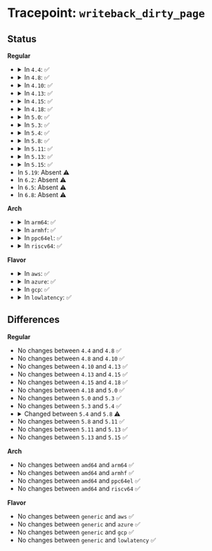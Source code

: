 # Tracepoint: <code>writeback_dirty_page</code>

## Status
<b>Regular</b>
<ul>
<li>
<details>
<summary>In <code>4.4</code>: ✅</summary>

Event:

```c
struct trace_event_raw_writeback_dirty_page {
    struct trace_entry ent;
    char name[32];
    long unsigned int ino;
    long unsigned int index;
    char __data[0];
};
```
Function:

```c
void trace_event_raw_event_writeback_dirty_page(void *__data, struct page *page, struct address_space *mapping);
```
</details>
</li>
<li>
<details>
<summary>In <code>4.8</code>: ✅</summary>

Event:

```c
struct trace_event_raw_writeback_dirty_page {
    struct trace_entry ent;
    char name[32];
    long unsigned int ino;
    long unsigned int index;
    char __data[0];
};
```
Function:

```c
void trace_event_raw_event_writeback_dirty_page(void *__data, struct page *page, struct address_space *mapping);
```
</details>
</li>
<li>
<details>
<summary>In <code>4.10</code>: ✅</summary>

Event:

```c
struct trace_event_raw_writeback_dirty_page {
    struct trace_entry ent;
    char name[32];
    long unsigned int ino;
    long unsigned int index;
    char __data[0];
};
```
Function:

```c
void trace_event_raw_event_writeback_dirty_page(void *__data, struct page *page, struct address_space *mapping);
```
</details>
</li>
<li>
<details>
<summary>In <code>4.13</code>: ✅</summary>

Event:

```c
struct trace_event_raw_writeback_dirty_page {
    struct trace_entry ent;
    char name[32];
    long unsigned int ino;
    long unsigned int index;
    char __data[0];
};
```
Function:

```c
void trace_event_raw_event_writeback_dirty_page(void *__data, struct page *page, struct address_space *mapping);
```
</details>
</li>
<li>
<details>
<summary>In <code>4.15</code>: ✅</summary>

Event:

```c
struct trace_event_raw_writeback_dirty_page {
    struct trace_entry ent;
    char name[32];
    long unsigned int ino;
    long unsigned int index;
    char __data[0];
};
```
Function:

```c
void trace_event_raw_event_writeback_dirty_page(void *__data, struct page *page, struct address_space *mapping);
```
</details>
</li>
<li>
<details>
<summary>In <code>4.18</code>: ✅</summary>

Event:

```c
struct trace_event_raw_writeback_dirty_page {
    struct trace_entry ent;
    char name[32];
    long unsigned int ino;
    long unsigned int index;
    char __data[0];
};
```
Function:

```c
void trace_event_raw_event_writeback_dirty_page(void *__data, struct page *page, struct address_space *mapping);
```
</details>
</li>
<li>
<details>
<summary>In <code>5.0</code>: ✅</summary>

Event:

```c
struct trace_event_raw_writeback_dirty_page {
    struct trace_entry ent;
    char name[32];
    long unsigned int ino;
    long unsigned int index;
    char __data[0];
};
```
Function:

```c
void trace_event_raw_event_writeback_dirty_page(void *__data, struct page *page, struct address_space *mapping);
```
</details>
</li>
<li>
<details>
<summary>In <code>5.3</code>: ✅</summary>

Event:

```c
struct trace_event_raw_writeback_page_template {
    struct trace_entry ent;
    char name[32];
    long unsigned int ino;
    long unsigned int index;
    char __data[0];
};
```
Function:

```c
void trace_event_raw_event_writeback_page_template(void *__data, struct page *page, struct address_space *mapping);
```
</details>
</li>
<li>
<details>
<summary>In <code>5.4</code>: ✅</summary>

Event:

```c
struct trace_event_raw_writeback_page_template {
    struct trace_entry ent;
    char name[32];
    long unsigned int ino;
    long unsigned int index;
    char __data[0];
};
```
Function:

```c
void trace_event_raw_event_writeback_page_template(void *__data, struct page *page, struct address_space *mapping);
```
</details>
</li>
<li>
<details>
<summary>In <code>5.8</code>: ✅</summary>

Event:

```c
struct trace_event_raw_writeback_page_template {
    struct trace_entry ent;
    char name[32];
    ino_t ino;
    long unsigned int index;
    char __data[0];
};
```
Function:

```c
void trace_event_raw_event_writeback_page_template(void *__data, struct page *page, struct address_space *mapping);
```
</details>
</li>
<li>
<details>
<summary>In <code>5.11</code>: ✅</summary>

Event:

```c
struct trace_event_raw_writeback_page_template {
    struct trace_entry ent;
    char name[32];
    ino_t ino;
    long unsigned int index;
    char __data[0];
};
```
Function:

```c
void trace_event_raw_event_writeback_page_template(void *__data, struct page *page, struct address_space *mapping);
```
</details>
</li>
<li>
<details>
<summary>In <code>5.13</code>: ✅</summary>

Event:

```c
struct trace_event_raw_writeback_page_template {
    struct trace_entry ent;
    char name[32];
    ino_t ino;
    long unsigned int index;
    char __data[0];
};
```
Function:

```c
void trace_event_raw_event_writeback_page_template(void *__data, struct page *page, struct address_space *mapping);
```
</details>
</li>
<li>
<details>
<summary>In <code>5.15</code>: ✅</summary>

Event:

```c
struct trace_event_raw_writeback_page_template {
    struct trace_entry ent;
    char name[32];
    ino_t ino;
    long unsigned int index;
    char __data[0];
};
```
Function:

```c
void trace_event_raw_event_writeback_page_template(void *__data, struct page *page, struct address_space *mapping);
```
</details>
</li>
<li>
In <code>5.19</code>: Absent ⚠️
</li>
<li>
In <code>6.2</code>: Absent ⚠️
</li>
<li>
In <code>6.5</code>: Absent ⚠️
</li>
<li>
In <code>6.8</code>: Absent ⚠️
</li>
</ul>
<b>Arch</b>
<ul>
<li>
<details>
<summary>In <code>arm64</code>: ✅</summary>

Event:

```c
struct trace_event_raw_writeback_page_template {
    struct trace_entry ent;
    char name[32];
    long unsigned int ino;
    long unsigned int index;
    char __data[0];
};
```
Function:

```c
void trace_event_raw_event_writeback_page_template(void *__data, struct page *page, struct address_space *mapping);
```
</details>
</li>
<li>
<details>
<summary>In <code>armhf</code>: ✅</summary>

Event:

```c
struct trace_event_raw_writeback_page_template {
    struct trace_entry ent;
    char name[32];
    long unsigned int ino;
    long unsigned int index;
    char __data[0];
};
```
Function:

```c
void trace_event_raw_event_writeback_page_template(void *__data, struct page *page, struct address_space *mapping);
```
</details>
</li>
<li>
<details>
<summary>In <code>ppc64el</code>: ✅</summary>

Event:

```c
struct trace_event_raw_writeback_page_template {
    struct trace_entry ent;
    char name[32];
    long unsigned int ino;
    long unsigned int index;
    char __data[0];
};
```
Function:

```c
void trace_event_raw_event_writeback_page_template(void *__data, struct page *page, struct address_space *mapping);
```
</details>
</li>
<li>
<details>
<summary>In <code>riscv64</code>: ✅</summary>

Event:

```c
struct trace_event_raw_writeback_page_template {
    struct trace_entry ent;
    char name[32];
    long unsigned int ino;
    long unsigned int index;
    char __data[0];
};
```
Function:

```c
void trace_event_raw_event_writeback_page_template(void *__data, struct page *page, struct address_space *mapping);
```
</details>
</li>
</ul>
<b>Flavor</b>
<ul>
<li>
<details>
<summary>In <code>aws</code>: ✅</summary>

Event:

```c
struct trace_event_raw_writeback_page_template {
    struct trace_entry ent;
    char name[32];
    long unsigned int ino;
    long unsigned int index;
    char __data[0];
};
```
Function:

```c
void trace_event_raw_event_writeback_page_template(void *__data, struct page *page, struct address_space *mapping);
```
</details>
</li>
<li>
<details>
<summary>In <code>azure</code>: ✅</summary>

Event:

```c
struct trace_event_raw_writeback_page_template {
    struct trace_entry ent;
    char name[32];
    long unsigned int ino;
    long unsigned int index;
    char __data[0];
};
```
Function:

```c
void trace_event_raw_event_writeback_page_template(void *__data, struct page *page, struct address_space *mapping);
```
</details>
</li>
<li>
<details>
<summary>In <code>gcp</code>: ✅</summary>

Event:

```c
struct trace_event_raw_writeback_page_template {
    struct trace_entry ent;
    char name[32];
    long unsigned int ino;
    long unsigned int index;
    char __data[0];
};
```
Function:

```c
void trace_event_raw_event_writeback_page_template(void *__data, struct page *page, struct address_space *mapping);
```
</details>
</li>
<li>
<details>
<summary>In <code>lowlatency</code>: ✅</summary>

Event:

```c
struct trace_event_raw_writeback_page_template {
    struct trace_entry ent;
    char name[32];
    long unsigned int ino;
    long unsigned int index;
    char __data[0];
};
```
Function:

```c
void trace_event_raw_event_writeback_page_template(void *__data, struct page *page, struct address_space *mapping);
```
</details>
</li>
</ul>

## Differences
<b>Regular</b>
<ul>
<li>
No changes between <code>4.4</code> and <code>4.8</code> ✅
</li>
<li>
No changes between <code>4.8</code> and <code>4.10</code> ✅
</li>
<li>
No changes between <code>4.10</code> and <code>4.13</code> ✅
</li>
<li>
No changes between <code>4.13</code> and <code>4.15</code> ✅
</li>
<li>
No changes between <code>4.15</code> and <code>4.18</code> ✅
</li>
<li>
No changes between <code>4.18</code> and <code>5.0</code> ✅
</li>
<li>
No changes between <code>5.0</code> and <code>5.3</code> ✅
</li>
<li>
No changes between <code>5.3</code> and <code>5.4</code> ✅
</li>
<li>
<details>
<summary>Changed between <code>5.4</code> and <code>5.8</code> ⚠️</summary>
<ul>
<li>
<b>Event changed. </b>
</li>
<li>
<b>Field type changed. </b>
<code>long unsigned int ino</code> ➡️ <code>ino_t ino</code>
</li>
</ul>
</details>
</li>
<li>
No changes between <code>5.8</code> and <code>5.11</code> ✅
</li>
<li>
No changes between <code>5.11</code> and <code>5.13</code> ✅
</li>
<li>
No changes between <code>5.13</code> and <code>5.15</code> ✅
</li>
</ul>
<b>Arch</b>
<ul>
<li>
No changes between <code>amd64</code> and <code>arm64</code> ✅
</li>
<li>
No changes between <code>amd64</code> and <code>armhf</code> ✅
</li>
<li>
No changes between <code>amd64</code> and <code>ppc64el</code> ✅
</li>
<li>
No changes between <code>amd64</code> and <code>riscv64</code> ✅
</li>
</ul>
<b>Flavor</b>
<ul>
<li>
No changes between <code>generic</code> and <code>aws</code> ✅
</li>
<li>
No changes between <code>generic</code> and <code>azure</code> ✅
</li>
<li>
No changes between <code>generic</code> and <code>gcp</code> ✅
</li>
<li>
No changes between <code>generic</code> and <code>lowlatency</code> ✅
</li>
</ul>

